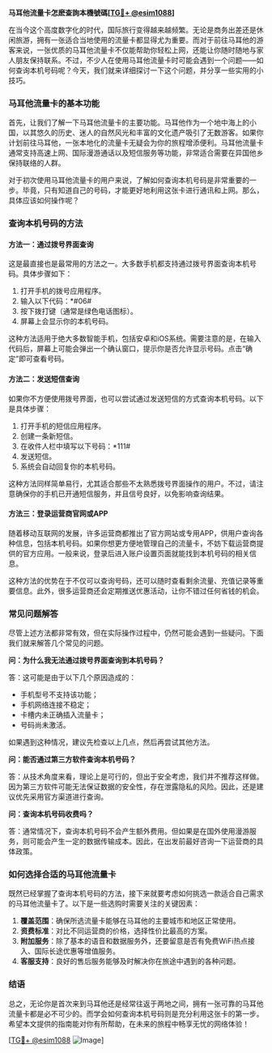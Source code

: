 **马耳他流量卡怎麽查詢本機號碼[[TG💪+ @esim1088](https://t.me/s/esim1088)]**

在当今这个高度数字化的时代，国际旅行变得越来越频繁。无论是商务出差还是休闲旅游，拥有一张适合当地使用的流量卡都显得尤为重要。而对于前往马耳他的游客来说，一张优质的马耳他流量卡不仅能帮助你轻松上网，还能让你随时随地与家人朋友保持联系。不过，不少人在使用马耳他流量卡时可能会遇到一个问题——如何查询本机号码呢？今天，我们就来详细探讨一下这个问题，并分享一些实用的小技巧。

### 马耳他流量卡的基本功能

首先，让我们了解一下马耳他流量卡的主要功能。马耳他作为一个地中海上的小国，以其悠久的历史、迷人的自然风光和丰富的文化遗产吸引了无数游客。如果你计划前往马耳他，一张本地化的流量卡无疑会为你的旅程增添便利。马耳他流量卡通常支持高速上网、国际漫游通话以及短信服务等功能，非常适合需要在异国他乡保持联络的人群。

对于初次使用马耳他流量卡的用户来说，了解如何查询本机号码是非常重要的一步。毕竟，只有知道自己的号码，才能更好地利用这张卡进行通讯和上网。那么，具体应该如何操作呢？

### 查询本机号码的方法

#### 方法一：通过拨号界面查询

这是最直接也是最常用的方法之一。大多数手机都支持通过拨号界面查询本机号码。具体步骤如下：

1. 打开手机的拨号应用程序。
2. 输入以下代码：\*#06#
3. 按下拨打键（通常是绿色电话图标）。
4. 屏幕上会显示你的本机号码。

这种方法适用于绝大多数智能手机，包括安卓和iOS系统。需要注意的是，在输入代码后，屏幕上可能会弹出一个确认窗口，提示你是否允许显示号码。点击“确定”即可查看号码。

#### 方法二：发送短信查询

如果你不方便使用拨号界面，也可以尝试通过发送短信的方式查询本机号码。以下是具体步骤：

1. 打开手机的短信应用程序。
2. 创建一条新短信。
3. 在收件人栏中填写以下号码：\*111#
4. 发送短信。
5. 系统会自动回复你的本机号码。

这种方法同样简单易行，尤其适合那些不太熟悉拨号界面操作的用户。不过，请注意确保你的手机已开通短信服务，并且信号良好，以免影响查询结果。

#### 方法三：登录运营商官网或APP

随着移动互联网的发展，许多运营商都推出了官方网站或专用APP，供用户查询各种信息，包括本机号码。如果你想更方便地管理自己的流量卡，不妨下载运营商提供的官方应用。一般来说，登录后进入账户设置页面就能找到本机号码的相关信息。

这种方法的优势在于不仅可以查询号码，还可以随时查看剩余流量、充值记录等重要信息。此外，很多运营商还会定期推送优惠活动，让你不错过任何省钱的机会。

### 常见问题解答

尽管上述方法都非常有效，但在实际操作过程中，仍然可能会遇到一些疑问。下面我们就来解答几个常见的问题。

**问：为什么我无法通过拨号界面查询到本机号码？**

答：这可能是由于以下几个原因造成的：
- 手机型号不支持该功能；
- 手机网络连接不稳定；
- 卡槽内未正确插入流量卡；
- 号码尚未激活。

如果遇到这种情况，建议先检查以上几点，然后再尝试其他方法。

**问：能否通过第三方软件查询本机号码？**

答：从技术角度来看，理论上是可行的，但出于安全考虑，我们并不推荐这样做。因为第三方软件可能无法保证数据的安全性，存在泄露隐私的风险。因此，还是建议优先采用官方渠道进行查询。

**问：查询本机号码收费吗？**

答：通常情况下，查询本机号码不会产生额外费用。但如果是在国外使用漫游服务，则可能会产生一定的数据传输成本。因此，在出发前最好咨询一下运营商的具体政策。

### 如何选择合适的马耳他流量卡

既然已经掌握了查询本机号码的方法，接下来就要考虑如何挑选一款适合自己需求的马耳他流量卡了。以下是一些选购时需要关注的关键因素：

1. **覆盖范围**：确保所选流量卡能够在马耳他的主要城市和地区正常使用。
2. **资费标准**：对比不同运营商的价格，选择性价比最高的方案。
3. **附加服务**：除了基本的语音和数据服务外，还要留意是否有免费WiFi热点接入、国际长途优惠等增值服务。
4. **客服支持**：良好的售后服务能够及时解决你在旅途中遇到的各种问题。

### 结语

总之，无论你是首次来到马耳他还是经常往返于两地之间，拥有一张可靠的马耳他流量卡都是必不可少的。而学会如何查询本机号码则是充分利用这张卡的第一步。希望本文提供的指南能对你有所帮助，在未来的旅程中畅享无忧的网络体验！

[[TG💪+ @esim1088](https://t.me/s/esim1088) ![Image](https://i.postimg.cc/4NQfJmqS/Snipaste-2025-05-13-00-14-12.png)]
